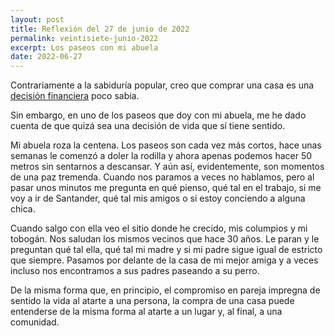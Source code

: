 ```yaml
---
layout: post
title: Reflexión del 27 de junio de 2022
permalink: veintisiete-junio-2022
excerpt: Los paseos con mi abuela
date: 2022-06-27
---
```


Contrariamente a la sabiduría popular,
creo que comprar una casa es una [decisión financiera](https://open.spotify.com/episode/2T4TORaJZWaXtKyessPSqS?si=700478d5aea94446) poco sabia.

Sin embargo,
en uno de los paseos que doy con mi abuela,
me he dado cuenta de que quizá sea una decisión
de vida que sí tiene sentido.

Mi abuela roza la centena.
Los paseos son cada vez más cortos,
hace unas semanas le comenzó a doler la rodilla y
ahora apenas podemos hacer 50 metros sin sentarnos a descansar.
Y aún así, evidentemente, son momentos de una paz tremenda.
Cuando nos paramos a veces no hablamos, pero al pasar unos minutos
me pregunta en qué pienso, qué tal en el trabajo,
si me voy a ir de Santander,
qué tal mis amigos o
si estoy conciendo a alguna chica.

Cuando salgo con ella veo el sitio donde he crecido,
mis columpios y mi tobogán. Nos saludan los mismos vecinos que hace 30 años.
Le paran y le preguntan qué tal ella, qué tal mi madre y si mi padre sigue igual de estricto que siempre.
Pasamos por delante de la casa de mi mejor amiga y
a veces incluso nos encontramos a sus padres paseando a su perro.

De la misma forma que, en principio,
el compromiso en pareja impregna de sentido la vida al atarte a una persona,
la compra de una casa puede entenderse de la misma forma al atarte a un lugar
y, al final, a una comunidad.
